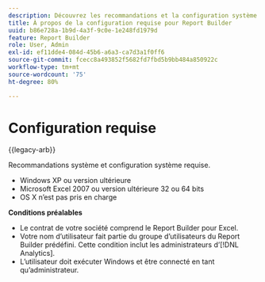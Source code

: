 ```yaml
---
description: Découvrez les recommandations et la configuration système requise pour le Report Builder.
title: À propos de la configuration requise pour Report Builder
uuid: b86e728a-1b9d-4a3f-9c0e-1e248fd1979d
feature: Report Builder
role: User, Admin
exl-id: ef11dde4-084d-45b6-a6a3-ca7d3a1f0ff6
source-git-commit: fcecc8a493852f5682fd7fbd5b9bb484a850922c
workflow-type: tm+mt
source-wordcount: '75'
ht-degree: 80%

---
```


# Configuration requise

{{legacy-arb}}

Recommandations système et configuration système requise.

* Windows XP ou version ultérieure
* Microsoft Excel 2007 ou version ultérieure 32 ou 64 bits
* OS X n’est pas pris en charge

**Conditions préalables**

* Le contrat de votre société comprend le Report Builder pour Excel.
* Votre nom d’utilisateur fait partie du groupe d’utilisateurs du Report Builder prédéfini. Cette condition inclut les administrateurs d’[!DNL Analytics].
* L’utilisateur doit exécuter Windows et être connecté en tant qu’administrateur.
